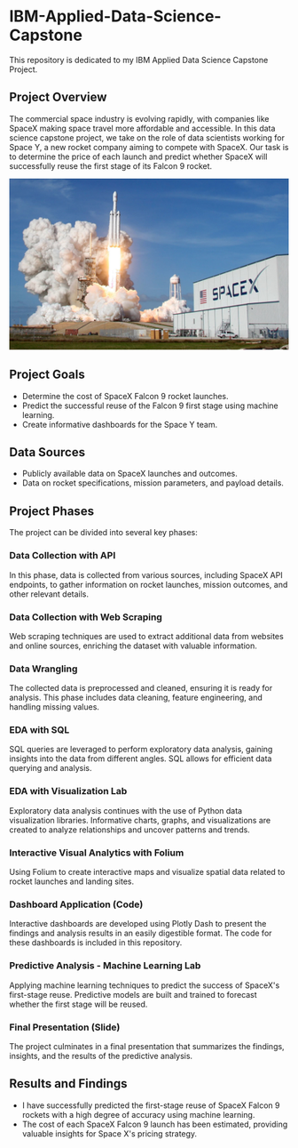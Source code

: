# IBM-Applied-Data-Science-Capstone
This repository is dedicated to my IBM Applied Data Science Capstone Project.

## Project Overview

The commercial space industry is evolving rapidly, with companies like SpaceX making space travel more affordable and accessible. In this data science capstone project, we take on the role of data scientists working for Space Y, a new rocket company aiming to compete with SpaceX. Our task is to determine the price of each launch and predict whether SpaceX will successfully reuse the first stage of its Falcon 9 rocket.

![SpaceX](https://github.com/snowieeeee/IBM-Applied-Data-Science-Capstone/blob/main/spaceX.jpg)

## Project Goals

- Determine the cost of SpaceX Falcon 9 rocket launches.
- Predict the successful reuse of the Falcon 9 first stage using machine learning.
- Create informative dashboards for the Space Y team.

## Data Sources

- Publicly available data on SpaceX launches and outcomes.
- Data on rocket specifications, mission parameters, and payload details.

## Project Phases

The project can be divided into several key phases:

### Data Collection with API

In this phase, data is collected from various sources, including SpaceX API endpoints, to gather information on rocket launches, mission outcomes, and other relevant details.

### Data Collection with Web Scraping

Web scraping techniques are used to extract additional data from websites and online sources, enriching the dataset with valuable information.

### Data Wrangling

The collected data is preprocessed and cleaned, ensuring it is ready for analysis. This phase includes data cleaning, feature engineering, and handling missing values.

### EDA with SQL

SQL queries are leveraged to perform exploratory data analysis, gaining insights into the data from different angles. SQL allows for efficient data querying and analysis.

### EDA with Visualization Lab

Exploratory data analysis continues with the use of Python data visualization libraries. Informative charts, graphs, and visualizations are created to analyze
relationships and uncover patterns and trends.

### Interactive Visual Analytics with Folium

Using Folium to create interactive maps and visualize spatial data related to rocket launches and landing sites.

### Dashboard Application (Code)

Interactive dashboards are developed using Plotly Dash to present the findings and analysis results in an easily digestible format. The code for these dashboards is included in this repository.

### Predictive Analysis - Machine Learning Lab

Applying machine learning techniques to predict the success of SpaceX's first-stage reuse. Predictive models are built and trained to forecast whether the first stage will be reused.

### Final Presentation (Slide)

The project culminates in a final presentation that summarizes the findings, insights, and the results of the predictive analysis. 

## Results and Findings

- I have successfully predicted the first-stage reuse of SpaceX Falcon 9 rockets with a high degree of accuracy using machine learning.
- The cost of each SpaceX Falcon 9 launch has been estimated, providing valuable insights for Space X's pricing strategy.

